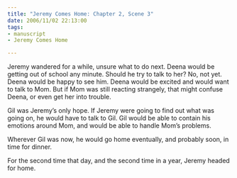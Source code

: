 ```yaml
--- 
title: "Jeremy Comes Home: Chapter 2, Scene 3"
date: 2006/11/02 22:13:00
tags: 
- manuscript
- Jeremy Comes Home

---
```


Jeremy wandered for a while, unsure what to do next.  Deena would be getting out of school any minute.  Should he try to talk to her?  No, not yet.  Deena would be happy to see him.  Deena would be excited and would want to talk to Mom.  But if Mom was still reacting strangely, that might confuse Deena, or even get her into trouble.

Gil was Jeremy’s only hope.  If Jeremy were going to find out what was going on, he would have to talk to Gil.  Gil would be able to contain his emotions around Mom, and would be able to handle Mom’s problems.

Wherever Gil was now, he would go home eventually, and probably soon, in time for dinner.

For the second time that day, and the second time in a year, Jeremy headed for home.
